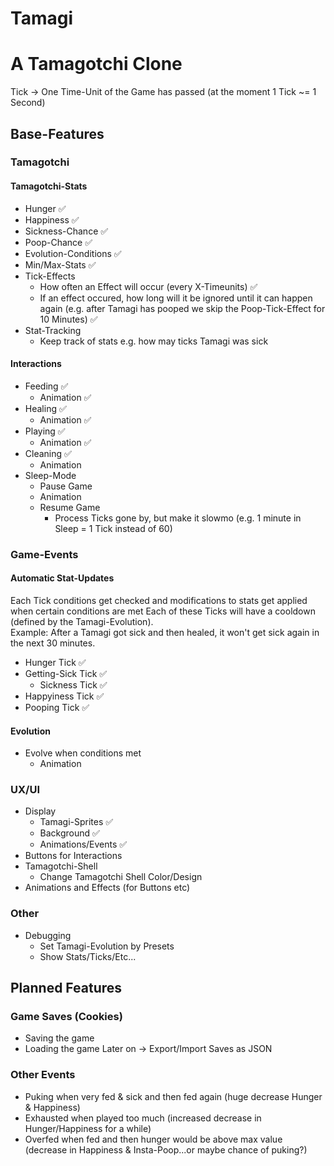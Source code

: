 ﻿# Tamagi #
# A Tamagotchi Clone #
Tick -> One Time-Unit of the Game has passed (at the moment 1 Tick ~= 1 Second)

## Base-Features

### Tamagotchi
#### Tamagotchi-Stats
- Hunger ✅
- Happiness ✅
- Sickness-Chance ✅
- Poop-Chance ✅
- Evolution-Conditions ✅
- Min/Max-Stats ✅
- Tick-Effects
  - How often an Effect will occur (every X-Timeunits) ✅
  - If an effect occured, how long will it be ignored until it can happen again (e.g. after Tamagi has pooped we skip the Poop-Tick-Effect for 10 Minutes) ✅
- Stat-Tracking
    - Keep track of stats e.g. how may ticks Tamagi was sick 

#### Interactions
- Feeding ✅
  - Animation ✅
- Healing ✅
  - Animation ✅
- Playing ✅
  - Animation ✅
- Cleaning ✅
  - Animation
- Sleep-Mode
  - Pause Game 
  - Animation
  - Resume Game
    - Process Ticks gone by, but make it slowmo (e.g. 1 minute in Sleep = 1 Tick instead of 60) 

### Game-Events
#### Automatic Stat-Updates
Each Tick conditions get checked and modifications to stats get applied when certain conditions are met
Each of these Ticks will have a cooldown (defined by the Tamagi-Evolution).  
Example: After a Tamagi got sick and then healed, it won't get sick again in the next 30 minutes.

- Hunger Tick ✅
- Getting-Sick Tick ✅
    - Sickness Tick ✅
- Happyiness Tick ✅
- Pooping Tick ✅
  
#### Evolution
- Evolve when conditions met
  - Animation

### UX/UI
- Display
    - Tamagi-Sprites ✅
    - Background ✅
    - Animations/Events ✅
- Buttons for Interactions
- Tamagotchi-Shell
  - Change Tamagotchi Shell Color/Design
- Animations and Effects (for Buttons etc)

### Other
- Debugging
  - Set Tamagi-Evolution by Presets
  - Show Stats/Ticks/Etc...

 
## Planned Features
### Game Saves (Cookies)
- Saving the game
- Loading the game
Later on -> Export/Import Saves as JSON

### Other Events
- Puking when very fed & sick and then fed again (huge decrease Hunger & Happiness)
- Exhausted when played too much (increased decrease in Hunger/Happiness for a while)
- Overfed when fed and then hunger would be above max value (decrease in Happiness & Insta-Poop...or maybe chance of puking?)
 



